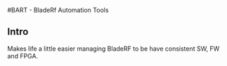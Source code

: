 #BART - BladeRf Automation Tools

## Intro

Makes life a little easier managing BladeRF to be have consistent SW, FW and
FPGA.


